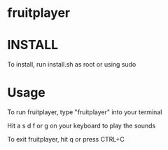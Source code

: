 # fruitplayer

# INSTALL

To install, run install.sh as root or using sudo

# Usage

To run fruitplayer, type "fruitplayer" into your terminal

Hit a s d f or g on your keyboard to play the sounds

To exit fruitplayer, hit q or press CTRL+C

